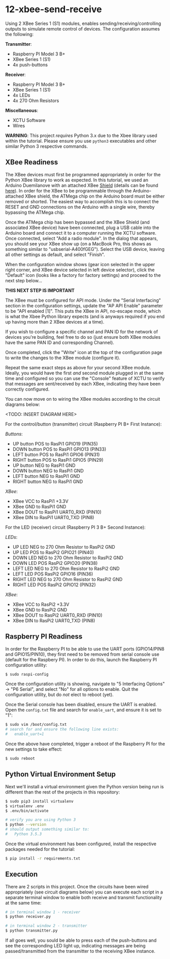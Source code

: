# 12-xbee-send-receive

Using 2 XBee Series 1 (S1) modules, enables sending/receiving/controlling outputs
to simulate remote control of devices. The configuration assumes the following:

**Transmitter**:

- Raspberry PI Model 3 B+
- XBee Series 1 (S1)
- 4x push-buttons

**Receiver**:

- Raspberry PI Model 3 B+
- XBee Series 1 (S1)
- 4x LEDs
- 4x 270 Ohm Resistors

**Miscellaneous**:
- XCTU Software
- Wires

**WARNING**: This project *requires* Python 3.x due to the Xbee library
used within the tutorial. Please ensure you use `python3` executables and
other similar Python 3 respective commands.

## XBee Readiness

The XBee devices must first be programmed appropriately in order for the Python XBee library
to work as expected. In this tutorial, we used an Arduino Duemilanove with an attached XBee
[Shield](https://shieldlist.org/libelium/xbee) (details can be found [here](https://www.arduino.cc/en/Main/ArduinoXbeeShield)).
In order for the XBee to be programmable through the Arduino-attached XBee shield, the ATMega
chip on the Arduino board must be either removed or shorted. The easiest way to accomplish this
is to connect the RESET and GND connections on the Arduino with a single wire, thereby bypassing
the ATMega chip.

Once the ATMega chip has been bypassed and the XBee Shield (and associated XBee device) have been
connected, plug a USB cable into the Arduino board and connect it to a computer running the XCTU
software. Once connected, select "Add a radio module". In the dialog that appears, you should see
your XBee show up (on a MacBook Pro, this shows as something similar to "usbserial-A400fGEG"). Select
the USB device, leaving all other settings as default, and select "Finish".

When the configuration window shows (gear icon selected in the upper right corner, and XBee device
selected in left device selector), click the "Default" icon (looks like a factory for factory settings)
and proceed to the next step below...

**THIS NEXT STEP IS IMPORTANT**

The XBee must be configured for API mode. Under the "Serial Interfacing" section in the configuration
settings, update the "AP API Enable" parameter to be "API enabled [1]". This puts the XBee in API,
no-escape mode, which is what the Xbee Python library expects (and is anyways required if you end up
having more than 2 XBee devices at a time).

If you wish to configure a specific channel and PAN ID for the network of devices you're building, feel
free to do so (just ensure both XBee modules have the same PAN ID and corresponding Channel).

Once completed, click the "Write" icon at the top of the configuration page to write the changes to
the XBee module (configure it).

Repeat the same exact steps as above for your second XBee module. Ideally, you would have the first *and*
second module plugged in at the same time and configured so you can use the "Console" feature of XCTU
to verify that messages are sent/received by each XBee, indicating they have been correctly configured.

You can now move on to wiring the XBee modules according to the circuit diagrams below:

<TODO: INSERT DIAGRAM HERE>

For the control/button (transmitter) circuit (Raspberry PI B+ First Instance):

*Buttons*:

- UP button POS to RasPi1 GPIO19 (PIN35)
- DOWN button POS to RasPi1 GPIO13 (PIN33)
- LEFT button POS to RasPi1 GPIO6 (PIN31)
- RIGHT button POS to RasPi1 GPIO5 (PIN29)
- UP button NEG to RasPi1 GND
- DOWN button NEG to RasPi1 GND
- LEFT button NEG to RasPi1 GND
- RIGHT button NEG to RasPi1 GND

*XBee*:

- XBee VCC to RasPi1 +3.3V
- XBee GND to RasPi1 GND
- XBee DOUT to RasPi1 UART0_RXD (PIN10)
- XBee DIN to RasPi1 UART0_TXD (PIN8)

For the LED (receiver) circuit (Raspberry PI 3 B+ Second Instance):

*LEDs*:

- UP LED NEG to 270 Ohm Resistor to RasPi2 GND
- UP LED POS to RasPi2 GPIO21 (PIN40)
- DOWN LED NEG to 270 Ohm Resistor to RasPi2 GND
- DOWN LED POS RasPi2 GPIO20 (PIN38)
- LEFT LED NEG to 270 Ohm Resistor to RasPi2 GND
- LEFT LED POS RasPi2 GPIO16 (PIN36)
- RIGHT LED NEG to 270 Ohm Resistor to RasPi2 GND
- RIGHT LED POS RasPi2 GPIO12 (PIN32)

*XBee*:

- XBee VCC to RasPi2 +3.3V
- XBee GND to RasPi2 GND
- XBee DOUT to RasPi2 UART0_RXD (PIN10)
- XBee DIN to RasPi2 UART0_TXD (PIN8)

## Raspberry PI Readiness

In order for the Raspberry PI to be able to use the UART ports (GPIO14/PIN8 and GPIO15/PIN10),
they first need to be removed from serial console use (default for the Raspbery PI).
In order to do this, launch the Raspberry PI configuration utility:

```bash
$ sudo raspi-config
```

Once the configuration utility is showing, navigate to "5 Interfacing Options" ->
"P6 Serial", and select "No" for all options to enable. Quit the configuration utility,
but do *not* elect to reboot (yet).

Once the Serial console has been disabled, ensure the UART is enabled. Open the `config.txt`
file and search for `enable_uart`, and ensure it is set to "1":

```bash
$ sudo vim /boot/config.txt
# search for and ensure the following line exists:
#   enable_uart=1
```

Once the above have completed, trigger a reboot of the Raspberry PI for the new settings to
take effect:

```bash
$ sudo reboot
```

## Python Virtual Environment Setup

Next we'll install a virtual environment given the Python version being run is
different than the rest of the projects in this repository:

```bash
$ sudo pip3 install virtualenv
$ virtualenv .env
$ .env/bin/activate

# verify you are using Python 3
$ python --version
# should output something similar to:
#   Python 3.5.3
```

Once the virtual environment has been configured, install the respective packages needed
for the tutorial:

```bash
$ pip install -r requirements.txt
```

## Execution

There are 2 scripts in this project. Once the circuits have been wired appropriately (see
circuit diagrams below) you can execute each script in a separate terminal window to enable
both receive and transmit functionality at the same time:

```bash
# in terminal window 1 - receiver
$ python receiver.py

# in terminal window 2 - transmitter
$ python transmitter.py
```

If all goes well, you sould be able to press each of the push-buttons and see the corresponding
LED light up, indicating messages are being passed/transmitted from the transmitter to the receiving
XBee instance.
